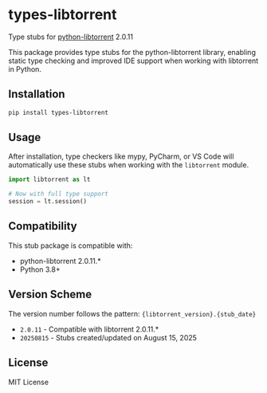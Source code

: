 # types-libtorrent

Type stubs for [python-libtorrent](https://pypi.org/project/python-libtorrent/) 2.0.11

This package provides type stubs for the python-libtorrent library, enabling static type checking and improved IDE support when working with libtorrent in Python.

## Installation

```bash
pip install types-libtorrent
```

## Usage

After installation, type checkers like mypy, PyCharm, or VS Code will automatically use these stubs when working with the `libtorrent` module.

```python
import libtorrent as lt

# Now with full type support
session = lt.session()
```

## Compatibility

This stub package is compatible with:
- python-libtorrent 2.0.11.*
- Python 3.8+

## Version Scheme

The version number follows the pattern: `{libtorrent_version}.{stub_date}`
- `2.0.11` - Compatible with libtorrent 2.0.11.*
- `20250815` - Stubs created/updated on August 15, 2025

## License

MIT License